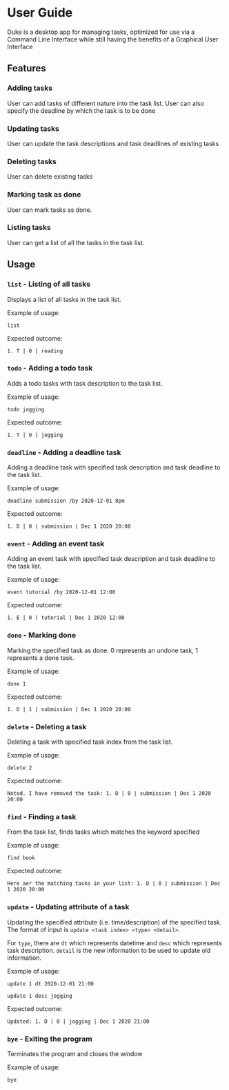 # User Guide

Duke is a desktop app for managing tasks, optimized for use via a Command Line Interface while still having the benefits
of a Graphical User Interface
## Features 

### Adding tasks
User can add tasks of different nature into the task list. User can also specify the deadline by which the task 
is to be done

### Updating tasks
User can update the task descriptions and task deadlines of existing tasks

### Deleting tasks
User can delete existing tasks

### Marking task as done
User can mark tasks as done.

### Listing tasks
User can get a list of all the tasks in the task list.

## Usage

### `list` - Listing of all tasks

Displays a list of all tasks in the task list.

Example of usage: 

`list`

Expected outcome:

``1. T | 0 | reading``

### `todo` - Adding a todo task

Adds a todo tasks with task description to the task list.

Example of usage:

`todo jogging`

Expected outcome:

``1. T | 0 | jogging``

### `deadline` - Adding a deadline task

Adding a deadline task with specified task description and task deadline to the task list.

Example of usage:

`deadline submission /by 2020-12-01 8pm`

Expected outcome:

``1. D | 0 | submission | Dec 1 2020 20:00``

### `event` - Adding an event task

Adding an event task with specified task description and task deadline to the task list.

Example of usage:

`event tutorial /by 2020-12-01 12:00`

Expected outcome:

``1. E | 0 | tutorial | Dec 1 2020 12:00``

### `done` - Marking done

Marking the specified task as done. 0 represents an undone task, 1 represents a done task.

Example of usage:

`done 1`

Expected outcome:

```1. D | 1 | submission | Dec 1 2020 20:00```

### `delete` - Deleting a task

Deleting a task with specified task index from the task list.

Example of usage:

`delete 2`

Expected outcome:

`Noted. I have removed the task: 1. D | 0 | submission | Dec 1 2020 20:00`

### `find` - Finding a task

From the task list, finds tasks which matches the keyword specified

Example of usage:

`find book`

Expected outcome:

`Here aer the matching tasks in your list: 1. D | 0 | submission | Dec 1 2020 20:00`

### `update` - Updating attribute of a task

Updating the specified attribute (i.e. time/description) of the specified task.
The format of input is `update <task index> <type> <detail>`.

For `type`, there are `dt` which represents datetime and `desc` which represents task description. `detail` is the 
new information to be used to update old information.

Example of usage:

`update 1 dt 2020-12-01 21:00`

`update 1 desc jogging`

Expected outcome:

`Updated: 1. D | 0 | jogging | Dec 1 2020 21:00`

### `bye` - Exiting the program

Terminates the program and closes the window

Example of usage:

`bye`